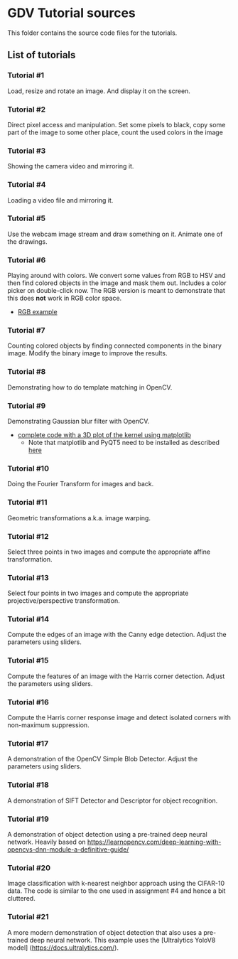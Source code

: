 # GDV Tutorial sources

This folder contains the source code files for the tutorials.

## List of tutorials

### Tutorial #1
Load, resize and rotate an image. And display it on the screen.

### Tutorial #2
Direct pixel access and manipulation. Set some pixels to black, copy some part of the image to some other place, count the used colors in the image

### Tutorial #3
Showing the camera video and mirroring it.

### Tutorial #4
Loading a video file and mirroring it.

### Tutorial #5
Use the webcam image stream and draw something on it. Animate one of the drawings.

### Tutorial #6
Playing around with colors. We convert some values from RGB to HSV and then find colored objects in the image and mask them out. Includes a color picker on double-click now. The RGB version is meant to demonstrate that this does **not** work in RGB color space.
- [RGB example](tutorials\src\06-rgb-to-hsv.bad.py)

### Tutorial #7
Counting colored objects by finding connected components in the binary image. Modify the binary image to improve the results.

### Tutorial #8
Demonstrating how to do template matching in OpenCV. 

### Tutorial #9
Demonstrating Gaussian blur filter with OpenCV. 
- [complete code with a 3D plot of the kernel using matplotlib](./GDV_tutorial_09_3Dplot.py)
  - Note that matplotlib and PyQT5 need to be installed as described [here](https://matplotlib.org/stable/users/installing.html)

### Tutorial #10
Doing the Fourier Transform for images and back.

### Tutorial #11
Geometric transformations a.k.a. image warping.

### Tutorial #12
Select three points in two images and compute the appropriate affine transformation.

### Tutorial #13
Select four points in two images and compute the appropriate projective/perspective transformation.

### Tutorial #14
Compute the edges of an image with the Canny edge detection. Adjust the parameters using sliders.

### Tutorial #15
Compute the features of an image with the Harris corner detection. Adjust the parameters using sliders.

### Tutorial #16
Compute the Harris corner response image and detect isolated corners with non-maximum suppression.

### Tutorial #17
A demonstration of the OpenCV Simple Blob Detector. Adjust the parameters using sliders.

### Tutorial #18
A demonstration of SIFT Detector and Descriptor for object recognition.

### Tutorial #19
A demonstration of object detection using a pre-trained deep neural network. Heavily based on https://learnopencv.com/deep-learning-with-opencvs-dnn-module-a-definitive-guide/

### Tutorial #20
Image classification with k-nearest neighbor approach using the CIFAR-10 data. The code is similar to the one used in assignment #4 and hence a bit cluttered.

### Tutorial #21
A more modern demonstration of object detection that also uses a pre-trained deep neural network. This example uses the [Ultralytics YoloV8 model] (https://docs.ultralytics.com/).

